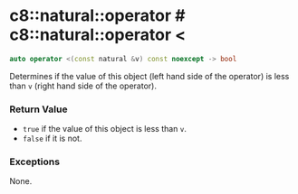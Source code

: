 # c8::natural::operator # c8::natural::operator &lt; #

```cpp
auto operator <(const natural &v) const noexcept -> bool
```

Determines if the value of this object (left hand side of the operator) is less than `v` (right hand side of the operator).

### Return Value ###

* `true` if the value of this object is less than `v`.
* `false` if it is not.

### Exceptions ###

None.

